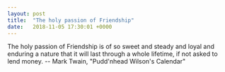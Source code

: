```yaml
---
layout: post
title:  "The holy passion of Friendship"
date:   2018-11-05 17:30:01 +0000
---
```

The holy passion of Friendship is of so sweet and steady and loyal and
enduring a nature that it will last through a whole lifetime, if not asked to
lend money.
		-- Mark Twain, "Pudd'nhead Wilson's Calendar"

